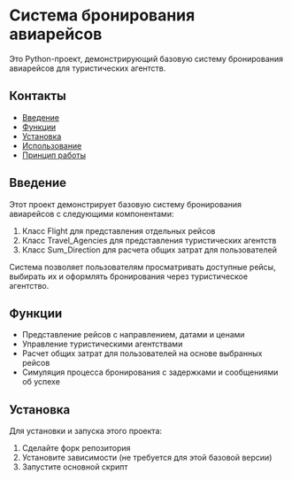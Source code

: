 # Система бронирования авиарейсов

Это Python-проект, демонстрирующий базовую систему бронирования авиарейсов для туристических агентств.

## Контакты

- [Введение](#введение)
- [Функции](#функции)
- [Установка](#установка)
- [Использование](#использование)
- [Принцип работы](#принцип-работы)

## Введение

Этот проект демонстрирует базовую систему бронирования авиарейсов с следующими компонентами:

1. Класс Flight для представления отдельных рейсов
2. Класс Travel_Agencies для представления туристических агентств 
3. Класс Sum_Direction для расчета общих затрат для пользователей

Система позволяет пользователям просматривать доступные рейсы, выбирать их и оформлять бронирования через туристическое агентство.

## Функции

- Представление рейсов с направлением, датами и ценами
- Управление туристическими агентствами
- Расчет общих затрат для пользователей на основе выбранных рейсов
- Симуляция процесса бронирования с задержками и сообщениями об успехе

## Установка

Для установки и запуска этого проекта:

1. Сделайте форк репозитория
2. Установите зависимости (не требуется для этой базовой версии)
3. Запустите основной скрипт

